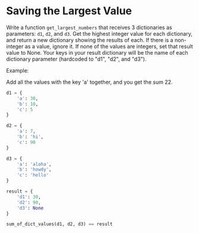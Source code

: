 # Saving the Largest Value

Write a function `get_largest_numbers` that receives 3 dictionaries as parameters: `d1`, `d2`, and `d3`. Get the highest integer value for each dictionary, and return a new dictionary showing the results of each. If there is a non-integer as a value, ignore it. If none of the values are integers, set that result value to None. Your keys in your result dictionary will be the name of each dictionary parameter (hardcoded to "d1", "d2", and "d3").

Example:

Add all the values with the key 'a' together, and you get the sum 22.

```python
d1 = {
    'a': 30,
    'b': 10,
    'c': 5
}

d2 = {
    'a': 7,
    'b': 'hi',
    'c': 90
}

d3 = {
    'a': 'aloha',
    'b': 'howdy',
    'c': 'hello'
}

result = {
    'd1': 30,
    'd2': 90,
    'd3': None
}

sum_of_dict_values(d1, d2, d3) == result
```
